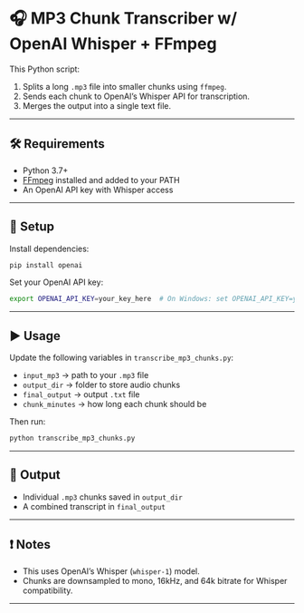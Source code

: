# 🎧 MP3 Chunk Transcriber w/ OpenAI Whisper + FFmpeg

This Python script:
1. Splits a long `.mp3` file into smaller chunks using `ffmpeg`.
2. Sends each chunk to OpenAI’s Whisper API for transcription.
3. Merges the output into a single text file.

---

## 🛠️ Requirements

- Python 3.7+
- [FFmpeg](https://ffmpeg.org/) installed and added to your PATH
- An OpenAI API key with Whisper access

---

## 🔧 Setup

Install dependencies:
```bash
pip install openai
```

Set your OpenAI API key:
```bash
export OPENAI_API_KEY=your_key_here  # On Windows: set OPENAI_API_KEY=your_key_here
```

---

## ▶️ Usage

Update the following variables in `transcribe_mp3_chunks.py`:
- `input_mp3` → path to your `.mp3` file
- `output_dir` → folder to store audio chunks
- `final_output` → output `.txt` file
- `chunk_minutes` → how long each chunk should be

Then run:
```bash
python transcribe_mp3_chunks.py
```

---

## 📂 Output

- Individual `.mp3` chunks saved in `output_dir`
- A combined transcript in `final_output`

---

## ❗ Notes

- This uses OpenAI’s Whisper (`whisper-1`) model.
- Chunks are downsampled to mono, 16kHz, and 64k bitrate for Whisper compatibility.

---

